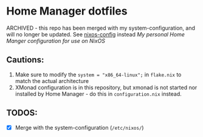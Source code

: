 # Home Manager dotfiles
ARCHIVED - this repo has been merged with my system-configuration, and will no
longer be updated. See [nixos-config](https://github.com/angryluck/nixos-config) instead
*My personal Home Manger configuration for use on NixOS*
## Cautions:
1. Make sure to modify the `system = "x86_64-linux";` in `flake.nix` to match the
   actual architecture
2. XMonad configuration is in this repository, but xmonad is not started nor
   installed by Home Manager - do this in `configuration.nix` instead.

## TODOS:
- [x] Merge with the system-configuration (`/etc/nixos/`)
